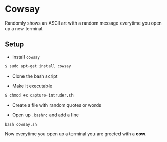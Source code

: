 # Cowsay

Randomly shows an ASCII art with a random message everytime you open up a new terminal.

## Setup

- Install `cowsay`

```bash
$ sudo apt-get install cowsay
```
- Clone the bash script

- Make it executable

```bash
$ chmod +x capture-intruder.sh
```

- Create a file with random quotes or words

- Open up `.bashrc` and add a line

```vim
bash cowsay.sh
```

Now everytime you open up a terminal you are greeted with a **cow**.
